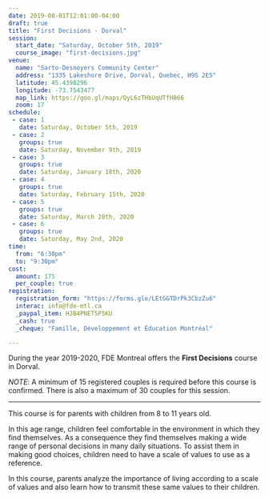 ```yaml
---
date: 2019-08-01T12:01:00-04:00
draft: true
title: "First Decisions - Dorval"
session:
  start_date: "Saturday, October 5th, 2019"
  course_image: "first-decisions.jpg"
venue:
  name: "Sarto-Desnoyers Community Center"
  address: "1335 Lakeshore Drive, Dorval, Quebec, H9S 2E5"
  latitude: 45.4398296
  longitude: -73.7543477
  map_link: https://goo.gl/maps/QyL6zTHbUqUTfH866
  zoom: 17
schedule:
 - case: 1
   date: Saturday, October 5th, 2019
 - case: 2
   groups: true
   date: Saturday, November 9th, 2019
 - case: 3
   groups: true
   date: Saturday, January 18th, 2020
 - case: 4
   groups: true
   date: Saturday, February 15th, 2020
 - case: 5
   groups: true
   date: Saturday, March 28th, 2020
 - case: 6
   groups: true
   date: Saturday, May 2nd, 2020
time:
  from: "6:30pm"
  to: "9:30pm"
cost:
  amount: 175
  per_couple: true
registration:
  registration_form: "https://forms.gle/LEtGGTDrPk3CbzZu6"
  interac: info@fde-mtl.ca
  _paypal_item: H3B4PNET5P5KU
  _cash: true
  _cheque: "Famille, Développement et Éducation Montréal"

---
```


During the year 2019-2020, FDE Montreal offers the **First Decisions** course in Dorval.

*NOTE*: A minimum of 15 registered couples is required before this course is
confirmed. There is also a maximum of 30 couples for this session.

---

This course is for parents with children from 8 to 11 years old.

In this age range, children feel comfortable in the environment in which they find themselves. As a consequence they find themselves making a wide range of personal decisions in many daily situations. To assist them in making good choices, children need to have a scale of values to use as a reference.

In this course, parents analyze the importance of living according to a scale of values and also learn how to transmit these same values to their children.


<!--
TODO: SELECT TOPICS

Topics:
* Introduction. First decisions, a step forward
* Characters
* Family Life
* Strengthening the Will
* The use of leisure time. Reading, sports and the media
* Mutual Understanding in Marriage
* Educating for Love
* Religious Education
* Family and School
* Authority and Responsibility
-->
<!--more-->
